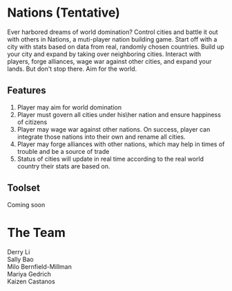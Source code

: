 # Nations (Tentative)

Ever harbored dreams of world domination? Control cities and battle it out with others in Nations, a muti-player nation building game. Start off with a city with stats based on data from real, randomly chosen countries. Build up your city and expand by taking over neighboring cities. Interact with  players, forge alliances, wage war against other cities, and expand your lands. But don't stop there. Aim for the world.

## Features

1. Player may aim for world domination
2. Player must govern all cities under his\her nation and ensure happiness of citizens
3. Player may wage war against other nations. On success, player can integrate those nations into their own and rename all cities.
4. Player may forge alliances with other nations, which may help in times of trouble and be a source of trade
5. Status of cities will update in real time according to the real world country their stats are based on. 


## Toolset

Coming soon

# The Team

Derry Li	
Sally Bao	
Milo Bernfield-Millman	
Mariya Gedrich	
Kaizen Castanos	
